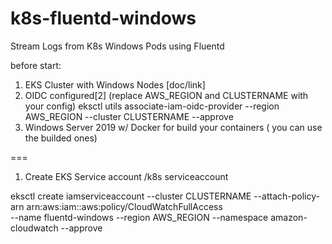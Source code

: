 # k8s-fluentd-windows
Stream Logs from K8s Windows Pods using Fluentd

before start:

1) EKS Cluster with Windows Nodes [doc/link]
2) OIDC configured[2]
(replace AWS_REGION and CLUSTERNAME with your config)
eksctl utils associate-iam-oidc-provider --region AWS_REGION --cluster CLUSTERNAME --approve
3) Windows Server 2019 w/ Docker for build your containers ( you can use the builded ones)

===

1) Create EKS Service account
/k8s
serviceaccount


eksctl create iamserviceaccount --cluster CLUSTERNAME --attach-policy-arn arn:aws:iam::aws:policy/CloudWatchFullAccess \
--name fluentd-windows --region AWS_REGION --namespace amazon-cloudwatch --approve
